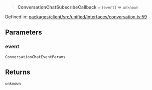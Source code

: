 > **ConversationChatSubscribeCallback** = (`event`) => `unknown`

Defined in: [packages/client/src/unified/interfaces/conversation.ts:59](https://github.com/signalwire/signalwire-js/blob/52fa77b6c8db68f4c99b30b3776f45a4309e15bf/packages/client/src/unified/interfaces/conversation.ts#L59)

## Parameters

### event

`ConversationChatEventParams`

## Returns

`unknown`
